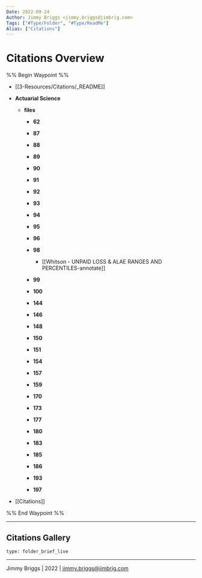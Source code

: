 ```yaml
---
Date: 2022-09-24
Author: Jimmy Briggs <jimmy.briggs@jimbrig.com>
Tags: ["#Type/Folder", "#Type/ReadMe"]
Alias: ["Citations"]
---
```


# Citations Overview

%% Begin Waypoint %%
- [[3-Resources/Citations/_README]]
- **Actuarial Science**
	- **files**
		- **62**

		- **87**

		- **88**

		- **89**

		- **90**

		- **91**

		- **92**

		- **93**

		- **94**

		- **95**

		- **96**

		- **98**
			- [[Whitson - UNPAID LOSS & ALAE RANGES AND PERCENTILES-annotate]]
		- **99**

		- **100**

		- **144**

		- **146**

		- **148**

		- **150**

		- **151**

		- **154**

		- **157**

		- **159**

		- **170**

		- **173**

		- **177**

		- **180**

		- **183**

		- **185**

		- **186**

		- **193**

		- **197**

- [[Citations]]

%% End Waypoint %%

***

## Citations Gallery

 
```ccard
type: folder_brief_live
```
 

***

Jimmy Briggs | 2022 | <jimmy.briggs@jimbrig.com>



